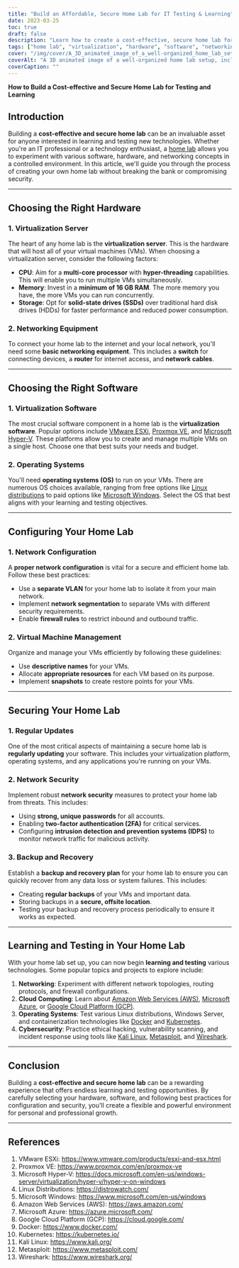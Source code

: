 ```yaml
---
title: "Build an Affordable, Secure Home Lab for IT Testing & Learning"
date: 2023-03-25
toc: true
draft: false
description: "Learn how to create a cost-effective, secure home lab for hands-on IT experience, experimenting with software, hardware, and networking concepts."
tags: ["home lab", "virtualization", "hardware", "software", "networking", "security", "learning", "testing", "IT professional", "technology enthusiast", "VMware", "Proxmox", "Hyper-V", "Linux", "Windows", "network configuration", "virtual machine management", "backup and recovery", "cloud computing", "cybersecurity"]
cover: "/img/cover/A_3D_animated_image_of_a_well-organized_home_lab_setup.png"
coverAlt: "A 3D animated image of a well-organized home lab setup, including a server rack, networking equipment, and various screens displaying virtual machines, network maps, and security features, all in a cozy home environment."
coverCaption: ""
---
```


**How to Build a Cost-effective and Secure Home Lab for Testing and Learning**

## Introduction

Building a **cost-effective and secure home lab** can be an invaluable asset for anyone interested in learning and testing new technologies. Whether you're an IT professional or a technology enthusiast, a [home lab](https://simeononsecurity.com/articles/what-is-a-homelab-and-should-you-have-one/) allows you to experiment with various software, hardware, and networking concepts in a controlled environment. In this article, we'll guide you through the process of creating your own home lab without breaking the bank or compromising security.

______

## Choosing the Right Hardware

### 1. Virtualization Server

The heart of any home lab is the **virtualization server**. This is the hardware that will host all of your virtual machines (VMs). When choosing a virtualization server, consider the following factors:

- **CPU**: Aim for a **multi-core processor** with **hyper-threading** capabilities. This will enable you to run multiple VMs simultaneously.
- **Memory**: Invest in a **minimum of 16 GB RAM**. The more memory you have, the more VMs you can run concurrently.
- **Storage**: Opt for **solid-state drives (SSDs)** over traditional hard disk drives (HDDs) for faster performance and reduced power consumption.

### 2. Networking Equipment

To connect your home lab to the internet and your local network, you'll need some **basic networking equipment**. This includes a **switch** for connecting devices, a **router** for internet access, and **network cables**.

______

## Choosing the Right Software

### 1. Virtualization Software

The most crucial software component in a home lab is the **virtualization software**. Popular options include [VMware ESXi](https://www.vmware.com/products/esxi-and-esx.html), [Proxmox VE](https://www.proxmox.com/en/proxmox-ve), and [Microsoft Hyper-V](https://docs.microsoft.com/en-us/windows-server/virtualization/hyper-v/hyper-v-on-windows). These platforms allow you to create and manage multiple VMs on a single host. Choose one that best suits your needs and budget.

### 2. Operating Systems

You'll need **operating systems (OS)** to run on your VMs. There are numerous OS choices available, ranging from free options like [Linux distributions](https://distrowatch.com/) to paid options like [Microsoft Windows](https://www.microsoft.com/en-us/windows). Select the OS that best aligns with your learning and testing objectives.

______

## Configuring Your Home Lab

### 1. Network Configuration

A **proper network configuration** is vital for a secure and efficient home lab. Follow these best practices:

- Use a **separate VLAN** for your home lab to isolate it from your main network.
- Implement **network segmentation** to separate VMs with different security requirements.
- Enable **firewall rules** to restrict inbound and outbound traffic.

### 2. Virtual Machine Management

Organize and manage your VMs efficiently by following these guidelines:

- Use **descriptive names** for your VMs.
- Allocate **appropriate resources** for each VM based on its purpose.
- Implement **snapshots** to create restore points for your VMs.

______

## Securing Your Home Lab

### 1. Regular Updates

One of the most critical aspects of maintaining a secure home lab is **regularly updating** your software. This includes your virtualization platform, operating systems, and any applications you're running on your VMs.

### 2. Network Security

Implement robust **network security** measures to protect your home lab from threats. This includes:

- Using **strong, unique passwords** for all accounts.
- Enabling **two-factor authentication (2FA)** for critical services.
- Configuring **intrusion detection and prevention systems (IDPS)** to monitor network traffic for malicious activity.

### 3. Backup and Recovery

Establish a **backup and recovery plan** for your home lab to ensure you can quickly recover from any data loss or system failures. This includes:

- Creating **regular backups** of your VMs and important data.
- Storing backups in a **secure, offsite location**.
- Testing your backup and recovery process periodically to ensure it works as expected.

______

## Learning and Testing in Your Home Lab

With your home lab set up, you can now begin **learning and testing** various technologies. Some popular topics and projects to explore include:

1. **Networking**: Experiment with different network topologies, routing protocols, and firewall configurations.
2. **Cloud Computing**: Learn about [Amazon Web Services (AWS)](https://aws.amazon.com/), [Microsoft Azure](https://azure.microsoft.com/), or [Google Cloud Platform (GCP)](https://cloud.google.com/).
3. **Operating Systems**: Test various Linux distributions, Windows Server, and containerization technologies like [Docker](https://www.docker.com/) and [Kubernetes](https://kubernetes.io/).
4. **Cybersecurity**: Practice ethical hacking, vulnerability scanning, and incident response using tools like [Kali Linux](https://www.kali.org/), [Metasploit](https://www.metasploit.com/), and [Wireshark](https://www.wireshark.org/).

______

## Conclusion

Building a **cost-effective and secure home lab** can be a rewarding experience that offers endless learning and testing opportunities. By carefully selecting your hardware, software, and following best practices for configuration and security, you'll create a flexible and powerful environment for personal and professional growth.

______

## References

1. VMware ESXi: <https://www.vmware.com/products/esxi-and-esx.html>
2. Proxmox VE: <https://www.proxmox.com/en/proxmox-ve>
3. Microsoft Hyper-V: <https://docs.microsoft.com/en-us/windows-server/virtualization/hyper-v/hyper-v-on-windows>
4. Linux Distributions: <https://distrowatch.com/>
5. Microsoft Windows: <https://www.microsoft.com/en-us/windows>
6. Amazon Web Services (AWS): <https://aws.amazon.com/>
7. Microsoft Azure: <https://azure.microsoft.com/>
8. Google Cloud Platform (GCP): <https://cloud.google.com/>
9. Docker: <https://www.docker.com/>
10. Kubernetes: <https://kubernetes.io/>
11. Kali Linux: <https://www.kali.org/>
12. Metasploit: <https://www.metasploit.com/>
13. Wireshark: <https://www.wireshark.org/>
